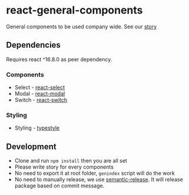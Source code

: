 # react-general-components
General components to be used company wide. See our [story](https://crazyfactory.github.io/react-general-components)

## Dependencies

Requires react ^16.8.0 as peer dependency.

### Components
- Select - [react-select](https://github.com/JedWatson/react-select)
- Modal - [react-modal](https://github.com/reactjs/react-modal)
- Switch - [react-switch](https://github.com/markusenglund/react-switch)

### Styling
- Styling - [typestyle](https://github.com/typestyle/typestyle)

## Development
- Clone and run `npm install` then you are all set
- Please write story for every components
- No need to export it at root folder, `genindex` script will do the work
- No need to manually release, we use [semantic-release](https://github.com/semantic-release/semantic-release/). It will
release package based on commit message.
